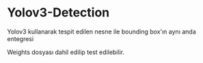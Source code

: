 # Yolov3-Detection
Yolov3 kullanarak tespit edilen nesne ile bounding box'ın aynı anda entegresi

Weights dosyası dahil edilip test edilebilir.
